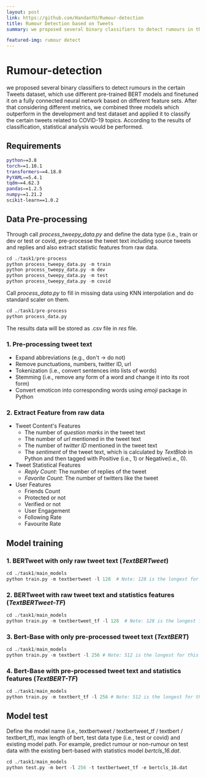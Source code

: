 ```yaml
---
layout: post
link: https://github.com/HandanYU/Rumour-detection
title: Rumour Detection based on Tweets
summary: we proposed several binary classifiers to detect rumours in the certain Tweets dataset, which use different pre-trained BERT models and finetuned it on a fully connected neural network based on different feature sets. After that considering different metrics, we combined three models which outperform in the development and test dataset and applied it to classify the certain tweets related to COVID-19 topics. According to the results of classification, statistical analysis would be performed.

featured-img: rumour detect
---
```


# Rumour-detection
we proposed several binary classifiers to detect rumours in the certain Tweets dataset, which use different pre-trained BERT models and finetuned it on a fully connected neural network based on different feature sets. After that considering different metrics, we combined three models which outperform in the development and test dataset and applied it to classify the certain tweets related to COVID-19 topics. According to the results of classification, statistical analysis would be performed.
## Requirements
```bash
python==3.8
torch==1.10.1
transformers==4.18.0
PyYAML==5.4.1
tqdm==4.62.3
pandas==1.2.5
numpy==1.21.2
scikit-learn==1.0.2
```

## Data Pre-processing
Through call *process_tweepy_data.py* and define the data type (i.e., train or dev or test or covid, pre-processe the tweet text including source tweets and replies and also extract statistic features from raw data.
```python
cd ./task1/pre-process
python process_tweepy_data.py -m train
python process_tweepy_data.py -m dev
python process_tweepy_data.py -m test
python process_tweepy_data.py -m covid
```
Call *process_data.py* to fill in missing data using KNN interpolation and do standard scaler on them.
```python
cd ./task1/pre-process
python process_data.py
```
The results data will be stored as .csv file in *res* file.
### 1. Pre-processing tweet text
- Expand abbreviations (e.g., don't -> do not)
- Remove punctuations, numbers, twitter ID, url
- Tokenization (i.e., convert sentences into lists of words)
- Stemming (i.e., remove any form of a word and change it into its root form)
- Convert emoticon into corresponding words using *emoji* package in Python
### 2. Extract Feature from raw data
- Tweet Content's Features
  -  The number of *question marks* in the tweet text
  - The number of *url* mentioned in the tweet text
  - The number of *twitter ID* mentioned in the tweet text
  - The *sentiment* of the tweet text, which is calculated by *TextBlob* in Python and then tagged with Positive (i.e., 1) or Negative(i.e., 0). 
- Tweet Statistical Features
  - *Reply Count*: The number of replies of the tweet 
  - *Favorite Count*: The number of twitters like the tweet
- User Features
  - Friends Count
  - Protected or not
  - Verified or not
  - User Engagement
  - Following Rate
  - Favourite Rate   
## Model training
### 1. BERTweet with only raw tweet text (*TextBERTweet*)
```python
cd ./task1/main_models
python train.py -m textbertweet -l 128  # Note: 128 is the longest for this model
```
### 2. BERTweet with raw tweet text and statistics features (*TextBERTweet-TF*)
```python
cd ./task1/main_models
python train.py -m textbertweet_tf -l 128  # Note: 128 is the longest for this model
```
### 3. Bert-Base with only pre-processed tweet text (*TextBERT*)
```python
cd ./task1/main_models
python train.py -m textbert -l 256 # Note: 512 is the longest for this model
```
### 4. Bert-Base with pre-processed tweet text and statistics features (*TextBERT-TF*)
```python
cd ./task1/main_models
python train.py -m textbert_tf -l 256 # Note: 512 is the longest for this model
```
## Model test
Define the model name (i.e., textbertweet / textbertweet_tf / textbert / textbert_tf), max length of bert, test data type (i.e., test or covid) and existing model path.
For example, predict rumour or non-rumour on test data with the existing bert-based with statistics model *bertcls_16.dat*.
```python 
cd ./task1/main_models
python test.py -m bert -l 256 -t textbertweet_tf -e bertcls_16.dat
```
